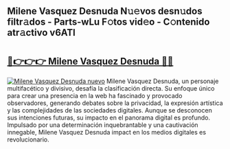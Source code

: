 ## Milene Vasquez Desnuda N𝚞𝚎vos desn𝚞dos filtr𝚊dos - Parts-wLu F𝚘tos vid𝚎o - C𝚘ntenido atr𝚊ctivo v6ATl

# <h2><a href="http://mb7alx.tromn.icu/?c=Milene+Vasquez+Desnuda">🔗👉👉👉 Milene Vasquez Desnuda 🔗🔗</a></h2>

[![Milene Vasquez Desnuda nuevo](https://i.imgur.com/pEAQMta.gif)](http://mb7alx.tromn.icu/?c=Milene+Vasquez+Desnuda)
Milene Vasquez Desnuda, un personaje multifacético y divisivo, desafía la clasificación directa. Su enfoque único para crear una presencia en la web ha fascinado y provocado observadores, generando debates sobre la privacidad, la expresión artística y las complejidades de las sociedades digitales. Aunque se desconocen sus intenciones futuras, su impacto en el panorama digital es profundo. Impulsado por una determinación inquebrantable y una cautivación innegable, Milene Vasquez Desnuda impact en los medios digitales es revolucionario.
